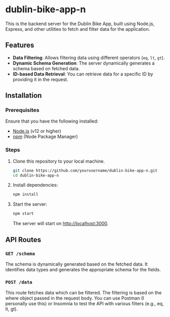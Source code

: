 # dublin-bike-app-n
 
This is the backend server for the Dublin Bike App, built using Node.js, Express, and other utilities to fetch and filter data for the application.

## Features

- **Data Filtering**: Allows filtering data using different operators (`eq`, `lt`, `gt`).
- **Dynamic Schema Generation**: The server dynamically generates a schema based on fetched data.
- **ID-based Data Retrieval**: You can retrieve data for a specific ID by providing it in the request.

## Installation

### Prerequisites

Ensure that you have the following installed:

- [Node.js](https://nodejs.org/) (v12 or higher)
- [npm](https://www.npmjs.com/) (Node Package Manager)

### Steps

1. Clone this repository to your local machine.

    ```bash
    git clone https://github.com/yourusername/dublin-bike-app-n.git
    cd dublin-bike-app-n
    ```

2. Install dependencies:

    ```bash
    npm install
    ```

3. Start the server:

    ```bash
    npm start
    ```

    The server will start on [http://localhost:3000](http://localhost:3000).

## API Routes

### `GET /schema`

The schema is dynamically generated based on the fetched data. It identifies data types and generates the appropriate schema for the fields.


### `POST /data`

This route fetches data which can be filtered.  The filtering is based on the where object passed in the request body. You can use Postman (I personally use this) or Insomnia to test the API with various filters (e.g., eq, lt, gt).


